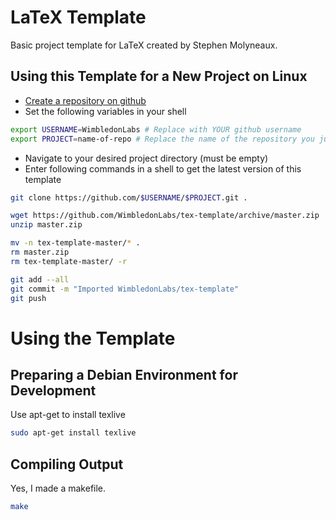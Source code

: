 # LaTeX Template
Basic project template for LaTeX created by Stephen Molyneaux.

## Using this Template for a New Project on Linux
- [Create a repository on github](https://github.com/new)
- Set the following variables in your shell
```bash
export USERNAME=WimbledonLabs # Replace with YOUR github username
export PROJECT=name-of-repo # Replace the name of the repository you just created
```
- Navigate to your desired project directory (must be empty)
- Enter following commands in a shell to get the latest version of this template
```bash
git clone https://github.com/$USERNAME/$PROJECT.git .

wget https://github.com/WimbledonLabs/tex-template/archive/master.zip
unzip master.zip

mv -n tex-template-master/* .
rm master.zip
rm tex-template-master/ -r

git add --all
git commit -m "Imported WimbledonLabs/tex-template"
git push
```

# Using the Template

## Preparing a Debian Environment for Development
Use apt-get to install texlive
```bash
sudo apt-get install texlive
```

## Compiling Output
Yes, I made a makefile.
```bash
make
```
